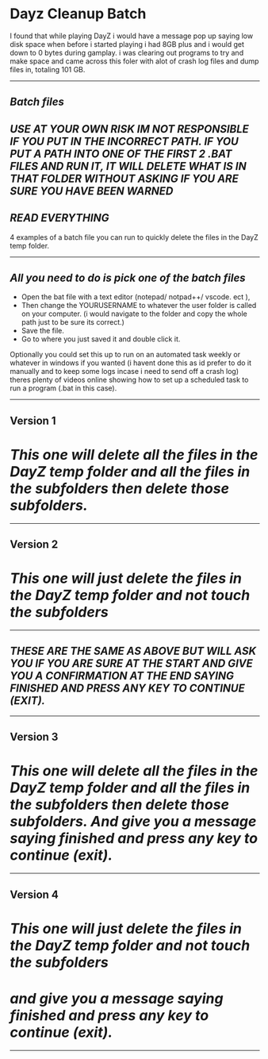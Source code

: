 # Dayz Cleanup Batch
I found that while playing DayZ i would have a message pop up saying low disk space when before i started playing i had 8GB plus and i would get down to 0 bytes during gamplay. i was clearing out programs to try and make space and came across this foler with alot of crash log files and dump files in, totaling 101 GB.

****************************************************************************************
## *Batch files*
## *USE AT YOUR OWN RISK IM NOT RESPONSIBLE IF YOU PUT IN THE INCORRECT PATH. IF YOU PUT A PATH INTO ONE OF THE FIRST 2 .BAT FILES AND RUN IT, IT WILL DELETE WHAT IS IN THAT FOLDER WITHOUT ASKING IF YOU ARE SURE YOU HAVE BEEN WARNED*

## *READ EVERYTHING*

4 examples of a batch file you can run to quickly delete the files in the DayZ temp folder.

****************************************************************************************

## *All you need to do is pick one of the batch files*
- Open the bat file with a text editor (notepad/ notpad++/ vscode. ect ), 
- Then change the YOURUSERNAME to whatever the user folder is called on your computer. (i would navigate to the folder and copy the whole path just to be sure its correct.) 
- Save the file. 
- Go to where you just saved it and double click it.

Optionally you could set this up to run on an automated task weekly or whatever in windows if you wanted (i havent done this as id prefer to do it manually and to keep some logs incase i need to send off a crash log) theres plenty of videos online showing how to set up a scheduled task to run a program (.bat in this case).

****************************************************************************************
## Version 1
# *This one will delete all the files in the DayZ temp folder and all the files in the subfolders then delete those subfolders.*


****************************************************************************************
## Version 2
# *This one will just delete the files in the DayZ temp folder and not touch the subfolders*


****************************************************************************************

## *THESE ARE THE SAME AS ABOVE BUT WILL ASK YOU IF YOU ARE SURE AT THE START AND GIVE YOU A CONFIRMATION AT THE END SAYING FINISHED AND PRESS ANY KEY TO CONTINUE (EXIT).*

****************************************************************************************
## Version 3
# *This one will delete all the files in the DayZ temp folder and all the files in the subfolders then delete those subfolders. And give you a message saying finished and press any key to continue (exit).*


****************************************************************************************
## Version 4
# *This one will just delete the files in the DayZ temp folder and not touch the subfolders*
# *and give you a message saying finished and press any key to continue (exit).*

****************************************************************************************

